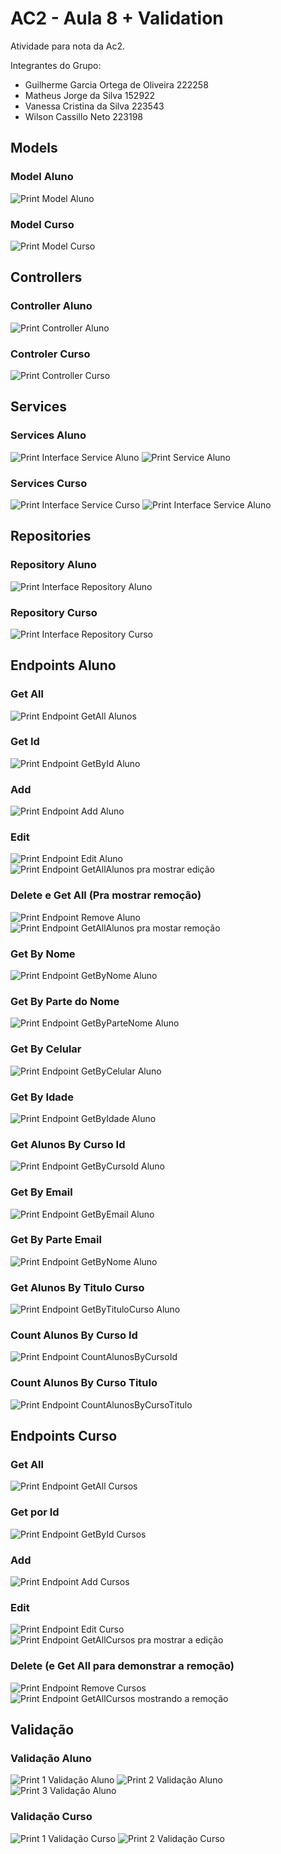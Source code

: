 # AC2 - Aula 8 + Validation
Atividade para nota da Ac2.

Integrantes do Grupo:
- Guilherme Garcia Ortega de Oliveira 222258
- Matheus Jorge da Silva 152922
- Vanessa Cristina da Silva 223543
- Wilson Cassillo Neto 223198

## Models

### Model Aluno
![Print Model Aluno](img/classeAluno.png)

### Model Curso
![Print Model Curso](img/classeCurso.png)

## Controllers

### Controller Aluno
![Print Controller Aluno](img/controllerAluno.png)

### Controler Curso
![Print Controller Curso](img/controllerCurso.png)

## Services

### Services Aluno
![Print Interface Service Aluno](img/serviceAluno1.png)
![Print Service Aluno](img/serviceAluno2.png)

### Services Curso
![Print Interface Service Curso](img/serviceCurso1.png)
![Print Interface Service Aluno](img/serviceCurso2.png)

## Repositories

### Repository Aluno
![Print Interface Repository Aluno](img/repositoryAluno.png)

### Repository Curso
![Print Interface Repository Curso](img/repositoryCurso.png)


## Endpoints Aluno

### Get All
![Print Endpoint GetAll Alunos](img/alunoAll.png)

### Get Id
![Print Endpoint GetById Aluno](img/alunoGet.png)

### Add
![Print Endpoint Add Aluno](img/alunoAdd.png)   

### Edit
![Print Endpoint Edit Aluno](img/alunoEdit1.png)
![Print Endpoint GetAllAlunos pra mostrar edição](img/alunoEdit2.png)

### Delete e Get All (Pra mostrar remoção)
![Print Endpoint Remove Aluno](img/alunoDelete1.png)
![Print Endpoint GetAllAlunos pra mostar remoção](img/alunoDelete2.png)

### Get By Nome
![Print Endpoint GetByNome Aluno](img/alunoGetNome.png)

### Get By Parte do Nome
![Print Endpoint GetByParteNome Aluno](img/alunoGetParteNome.png)

### Get By Celular
![Print Endpoint GetByCelular Aluno](img/alunoGetCel.png)

### Get By Idade 
![Print Endpoint GetByIdade Aluno](img/alunoGetIdade.png)

### Get Alunos By Curso Id
![Print Endpoint GetByCursoId Aluno](img/alunosGetCursoId.png)

### Get By Email
![Print Endpoint GetByEmail Aluno](img/alunoByEmail.png)

### Get By Parte Email
![Print Endpoint GetByNome Aluno](img/alunoByPartEmail.png)

### Get Alunos By Titulo Curso
![Print Endpoint GetByTituloCurso Aluno](img/alunosByTituloCur.png)

### Count Alunos By Curso Id
![Print Endpoint CountAlunosByCursoId](img/countById.png)

### Count Alunos By Curso Titulo
![Print Endpoint CountAlunosByCursoTitulo](img/countByTit.png)

## Endpoints Curso

### Get All
![Print Endpoint GetAll Cursos](img/cursoAll.png)

### Get por Id
![Print Endpoint GetById Cursos](img/cursoGet.png)

### Add
![Print Endpoint Add Cursos](img/cursoAdd.png)

### Edit
![Print Endpoint Edit Curso](img/cursoEdit1.png)
![Print Endpoint GetAllCursos pra mostrar a edição](img/cursoEdit2.png)

### Delete (e Get All para demonstrar a remoção)
![Print Endpoint Remove Cursos](img/cursoDelete.png)
![Print Endpoint GetAllCursos mostrando a remoção](img/cursoDelete2.png)


## Validação

### Validação Aluno
![Print 1 Validação Aluno](img/validacaoAluno1.png)
![Print 2 Validação Aluno](img/validacaoAluno2.png)
![Print 3 Validação Aluno](img/validacaoAluno3.png)

### Validação Curso
![Print 1 Validação Curso](img/validacaoCurso1.png)
![Print 2 Validação Curso](img/validacaoCurso2.png)